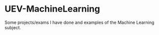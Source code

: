 # UEV-MachineLearning
Some projects/exams I have done and examples of the Machine Learning subject.
